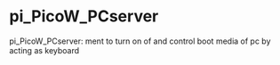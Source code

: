 # pi_PicoW_PCserver
pi_PicoW_PCserver: ment to turn on of and control boot media of pc by acting as keyboard
